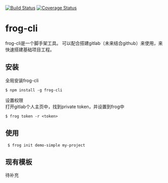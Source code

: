 [![Build Status](https://travis-ci.org/dctrue/frog-cli.svg?branch=master)](https://travis-ci.org/dctrue/frog-cli)
[![Coverage Status](https://coveralls.io/repos/github/dctrue/frog-cli/badge.svg?branch=master)](https://coveralls.io/github/dctrue/frog-cli?branch=master)

# frog-cli

frog-cli是一个脚手架工具。
可以配合搭建gitlab（未来结合github）来使用，来快速搭建基础项目工程。

## 安装

全局安装frog-cli

```
$ npm install -g frog-cli
```

设置权限  
打开gitlab个人主页中，找到private token，并设置到frog中

```
$ frog token -r <token>
```

## 使用

```
 $ frog init demo-simple my-project
```

## 现有模板

待补充

